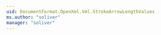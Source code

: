 ```yaml
---
uid: DocumentFormat.OpenXml.Vml.StrokeArrowLengthValues
ms.author: "soliver"
manager: "soliver"
---
```

